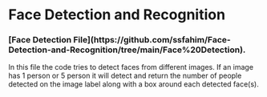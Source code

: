 # Face Detection and Recognition

<p> <h3> [Face Detection File](https://github.com/ssfahim/Face-Detection-and-Recognition/tree/main/Face%20Detection).</h3>  </p>
In this file the code tries to detect faces from different images. If an image has 1 person or 5 person it will detect and return the number of people detected on the image label along with a box around each detected face(s).

